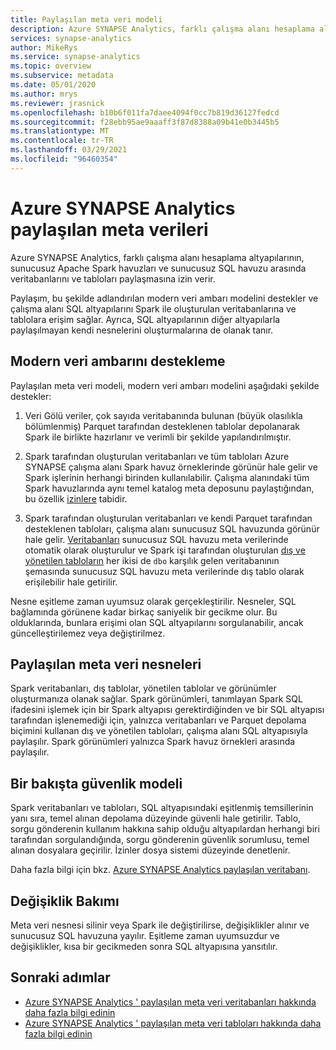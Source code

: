 ```yaml
---
title: Paylaşılan meta veri modeli
description: Azure SYNAPSE Analytics, farklı çalışma alanı hesaplama altyapılarının, sunucusuz Apache Spark havuzları, sunucusuz SQL havuzu ve adanmış SQL havuzları arasında veritabanlarını ve tabloları paylaşmasına izin verir.
services: synapse-analytics
author: MikeRys
ms.service: synapse-analytics
ms.topic: overview
ms.subservice: metadata
ms.date: 05/01/2020
ms.author: mrys
ms.reviewer: jrasnick
ms.openlocfilehash: b10b6f011fa7daee4094f0cc7b819d36127fedcd
ms.sourcegitcommit: f28ebb95ae9aaaff3f87d8388a09b41e0b3445b5
ms.translationtype: MT
ms.contentlocale: tr-TR
ms.lasthandoff: 03/29/2021
ms.locfileid: "96460354"
---
```

# <a name="azure-synapse-analytics-shared-metadata"></a>Azure SYNAPSE Analytics paylaşılan meta verileri

Azure SYNAPSE Analytics, farklı çalışma alanı hesaplama altyapılarının, sunucusuz Apache Spark havuzları ve sunucusuz SQL havuzu arasında veritabanlarını ve tabloları paylaşmasına izin verir.

Paylaşım, bu şekilde adlandırılan modern veri ambarı modelini destekler ve çalışma alanı SQL altyapılarını Spark ile oluşturulan veritabanlarına ve tablolara erişim sağlar. Ayrıca, SQL altyapılarının diğer altyapılarla paylaşılmayan kendi nesnelerini oluşturmalarına de olanak tanır.

## <a name="support-the-modern-data-warehouse"></a>Modern veri ambarını destekleme

Paylaşılan meta veri modeli, modern veri ambarı modelini aşağıdaki şekilde destekler:

1. Veri Gölü veriler, çok sayıda veritabanında bulunan (büyük olasılıkla bölümlenmiş) Parquet tarafından desteklenen tablolar depolanarak Spark ile birlikte hazırlanır ve verimli bir şekilde yapılandırılmıştır.

2. Spark tarafından oluşturulan veritabanları ve tüm tabloları Azure SYNAPSE çalışma alanı Spark havuz örneklerinde görünür hale gelir ve Spark işlerinin herhangi birinden kullanılabilir. Çalışma alanındaki tüm Spark havuzlarında aynı temel katalog meta deposunu paylaştığından, bu özellik [izinlere](#security-model-at-a-glance) tabidir.

3. Spark tarafından oluşturulan veritabanları ve kendi Parquet tarafından desteklenen tabloları, çalışma alanı sunucusuz SQL havuzunda görünür hale gelir. [Veritabanları](database.md) sunucusuz SQL havuzu meta verilerinde otomatik olarak oluşturulur ve Spark işi tarafından oluşturulan [dış ve yönetilen tabloların](table.md) her ikisi de `dbo` karşılık gelen veritabanının şemasında sunucusuz SQL havuzu meta verilerinde dış tablo olarak erişilebilir hale getirilir. 

<!--[INSERT PICTURE]-->

<!--__Figure 1 -__ Supporting the Modern Data Warehouse Pattern with shared metadata-->

Nesne eşitleme zaman uyumsuz olarak gerçekleştirilir. Nesneler, SQL bağlamında görünene kadar birkaç saniyelik bir gecikme olur. Bu olduklarında, bunlara erişimi olan SQL altyapılarını sorgulanabilir, ancak güncelleştirilemez veya değiştirilmez.

## <a name="shared-metadata-objects"></a>Paylaşılan meta veri nesneleri

Spark veritabanları, dış tablolar, yönetilen tablolar ve görünümler oluşturmanıza olanak sağlar. Spark görünümleri, tanımlayan Spark SQL ifadesini işlemek için bir Spark altyapısı gerektirdiğinden ve bir SQL altyapısı tarafından işlenemediği için, yalnızca veritabanları ve Parquet depolama biçimini kullanan dış ve yönetilen tabloları, çalışma alanı SQL altyapısıyla paylaşılır. Spark görünümleri yalnızca Spark havuz örnekleri arasında paylaşılır.

## <a name="security-model-at-a-glance"></a>Bir bakışta güvenlik modeli

Spark veritabanları ve tabloları, SQL altyapısındaki eşitlenmiş temsillerinin yanı sıra, temel alınan depolama düzeyinde güvenli hale getirilir. Tablo, sorgu gönderenin kullanım hakkına sahip olduğu altyapılardan herhangi biri tarafından sorgulandığında, sorgu gönderenin güvenlik sorumlusu, temel alınan dosyalara geçirilir. İzinler dosya sistemi düzeyinde denetlenir.

Daha fazla bilgi için bkz. [Azure SYNAPSE Analytics paylaşılan veritabanı](database.md).

## <a name="change-maintenance"></a>Değişiklik Bakımı

Meta veri nesnesi silinir veya Spark ile değiştirilirse, değişiklikler alınır ve sunucusuz SQL havuzuna yayılır. Eşitleme zaman uyumsuzdur ve değişiklikler, kısa bir gecikmeden sonra SQL altyapısına yansıtılır.

## <a name="next-steps"></a>Sonraki adımlar

- [Azure SYNAPSE Analytics ' paylaşılan meta veri veritabanları hakkında daha fazla bilgi edinin](database.md)
- [Azure SYNAPSE Analytics ' paylaşılan meta veri tabloları hakkında daha fazla bilgi edinin](table.md)

